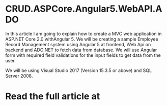 # CRUD.ASPCore.Angular5.WebAPI.ADO
In this article I am going to explain how to create a MVC web application in ASP.NET Core 2.0 withAngular 5. We will be creating a sample Employee Record Management system using Angular 5 at frontend, Web Api on backend and ADO.NET to fetch data from database. We will use Angular form with required field validations for the input fields to get data from the user.

We will be using Visual Studio 2017 (Version 15.3.5 or above) and SQL Server 2008.
# Read the full article at


